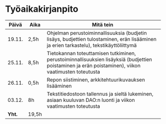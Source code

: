 # Työaikakirjanpito

**Päivä** | **Aika** | **Mitä tein** 
------------ | ------------- | -------------
19.11. | 2,5h | Ohjelman perustoiminnallisuuksia (budjetin lisäys, budjettien tulostaminen, erän lisääminen ja erien tarkastelu), tekstikäyttöliittymä
25.11. | 8,5h | Tietokannan toteuttamisen tutkiminen, perustoiminnallisuuksien lisäyksiä (budjettien poistaminen ja erän poistaminen), viikon vaatimusten toteutusta
26.11. | 0,5h | Repon siistiminen, arkkitehtuurikuvauksen lisääminen
03.12. | 8h | Tekstitiedostoon tallennus ja sieltä lukeminen, asiaan kuuluvan DAO:n luonti ja viikon vaatimusten toteutusta
**Yht.** | 19,5h |
